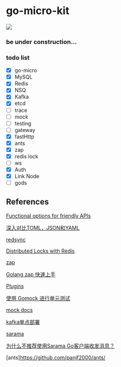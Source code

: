 # go-micro-kit
![](https://img.freepik.com/free-vector/construction-website-page-with-black-yellow-striped-borders_260559-362.jpg?size=626&ext=jpg)

### be under construction...
### todo list
- [x] go-micro
- [x] MySQL
- [x] Redis
- [x] NSQ
- [x] Kafka
- [x] etcd
- [ ] trace
- [ ] mock
- [ ] testing
- [ ] gateway
- [x] fastHttp
- [x] ants
- [x] zap
- [x] redis lock
- [ ] ws
- [x] Auth
- [x] Link Node
- [ ] gods

## References
[Functional options for friendly APIs](https://dave.cheney.net/2014/10/17/functional-options-for-friendly-apis)

[深入对比TOML，JSON和YAML](https://developer.aliyun.com/article/611301)

[redsync](https://github.com/go-redsync/redsync)

[Distributed Locks with Redis](https://redis.io/docs/manual/patterns/distributed-locks/)

[zap](https://github.com/uber-go/zap)

[Golang zap 快速上手](https://cloud.tencent.com/developer/article/2221660)

[Plugins](https://github.com/go-micro/plugins)

[使用 Gomock 进行单元测试](https://eddycjy.gitbook.io/golang/di-1-ke-za-tan/gomock)

[mock docs](https://github.com/golang/mock#running-mockgen)

[kafka单点部署](https://blog.csdn.net/jhz13075/article/details/120310251)

[sarama](https://pkg.go.dev/github.com/Shopify/sarama)

[为什么不推荐使用Sarama Go客户端收发消息？](https://help.aliyun.com/document_detail/266782.html)

[ants]https://github.com/panjf2000/ants/